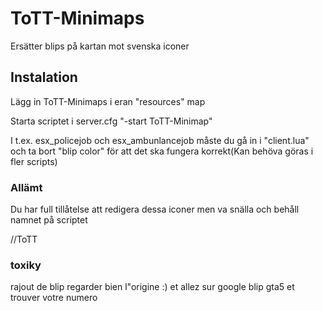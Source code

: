 ﻿# ToTT-Minimaps

Ersätter blips på kartan mot svenska iconer

## Instalation

Lägg in ToTT-Minimaps i eran "resources" map 

Starta scriptet i server.cfg "-start ToTT-Minimap"

I t.ex. esx_policejob och esx_ambunlancejob måste du gå in i "client.lua" och ta bort "blip color" för att det ska fungera korrekt(Kan behöva göras i fler scripts)

### Allämt
Du har full tillåtelse att redigera dessa iconer men va snälla och behåll namnet på scriptet

//ToTT 


### toxiky 

rajout de blip regarder bien l"origine :) et allez sur google blip gta5  et trouver votre numero